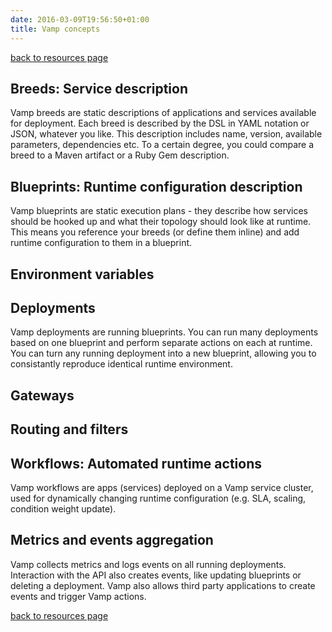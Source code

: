 ```yaml
---
date: 2016-03-09T19:56:50+01:00
title: Vamp concepts
---
```


[back to resources page](/resources/)

## Breeds: Service description

Vamp breeds are static descriptions of applications and services available for deployment. Each breed is described by the DSL in YAML notation or JSON, whatever you like. This description includes name, version, available parameters, dependencies etc. To a certain degree, you could compare a breed to a Maven artifact or a Ruby Gem description.

## Blueprints: Runtime configuration description
Vamp blueprints are static execution plans - they describe how services should be hooked up and what their topology should look like at runtime. This means you reference your breeds (or define them inline) and add runtime configuration to them in a blueprint.

## Environment variables

## Deployments

Vamp deployments are running blueprints. You can run many deployments based on one blueprint and perform separate actions on each at runtime. You can turn any running deployment into a new blueprint, allowing you to consistantly reproduce identical runtime environment. 

## Gateways

## Routing and filters

## Workflows: Automated runtime actions

Vamp workflows are apps (services) deployed on a Vamp service cluster, used for dynamically changing runtime configuration (e.g. SLA, scaling, condition weight update).

## Metrics and events aggregation

Vamp collects metrics and logs events on all running deployments. Interaction with the API also creates events, like updating blueprints or deleting a deployment. Vamp also allows third party applications to create events and trigger Vamp actions.


[back to resources page](/resources/)